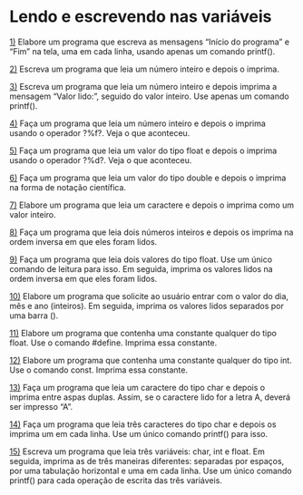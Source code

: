 # Lendo e escrevendo nas variáveis 
[1)](https://github.com/Fariaslr/Lendo-e-escrevendo-nas-variaveis/blob/main/1%20-%20Palavras%20em%20diferentes%20linhas.c) Elabore um programa que escreva as mensagens “Início do programa” e “Fim” na 
tela, uma em cada linha, usando apenas um comando printf(). 

[2)](https://github.com/Fariaslr/Lendo-e-escrevendo-nas-variaveis/blob/main/2%20-%20Ler%20e%20imprimir%20inteiro.c) Escreva um programa que leia um número inteiro e depois o imprima. 

[3)](https://github.com/Fariaslr/Lendo-e-escrevendo-nas-variaveis/blob/main/3%20-%20Imprimir%20n%C3%BAmero%20inteiro.c) Escreva um programa que leia um número inteiro e depois imprima a mensagem “Valor lido:”, seguido do valor inteiro. Use apenas um comando printf().

[4)](https://github.com/Fariaslr/Lendo-e-escrevendo-nas-variaveis/blob/main/4%20-%20Imprimir%20inteiro%20como%20float.c) Faça um programa que leia um número inteiro e depois o imprima usando o operador ?%f?. Veja o que aconteceu.    

[5)](https://github.com/Fariaslr/Lendo-e-escrevendo-nas-variaveis/blob/main/5%20-%20Imprimir%20float%20como%20inteiro.c) Faça um programa que leia um valor do tipo float e depois o imprima usando o operador ?%d?. Veja o que aconteceu.

[6)](https://github.com/Fariaslr/Lendo-e-escrevendo-nas-variaveis/blob/main/6%20-%20Double%20como%20nota%C3%A7%C3%A3o%20ci%C3%AAntifica.c) Faça um programa que leia um valor do tipo double e depois o imprima na forma 
	de notação científica.

[7)](https://github.com/Fariaslr/Lendo-e-escrevendo-nas-variaveis/blob/main/7%20-%20Ler%2C%20imprimir%20caractere%20com%20inteiro.c) Elabore um programa que leia um caractere e depois o imprima como um valor 
	inteiro.

[8)](https://github.com/Fariaslr/Lendo-e-escrevendo-nas-variaveis/blob/main/8%20-%20Inteiros%20em%20ordem%20inversa.c) Faça um programa que leia dois números inteiros e depois os imprima na ordem 
	inversa em que eles foram lidos. 

[9)](https://github.com/Fariaslr/Lendo-e-escrevendo-nas-variaveis/blob/main/9%20-%20Reais%20em%20ordem%20inversa.c) Faça um programa que leia dois valores do tipo float. Use um único comando de 
	leitura para isso. Em seguida, imprima os valores lidos na ordem inversa em que eles 
	foram lidos.  

[10)](https://github.com/Fariaslr/Lendo-e-escrevendo-nas-variaveis/blob/main/10%20-%20Dia%2C%20m%C3%AAs%20e%20ano.c) Elabore um programa que solicite ao usuário entrar com o valor do dia, mês e ano (inteiros). Em seguida, imprima os valores lidos separados por uma barra (\).

[11)](https://github.com/Fariaslr/Lendo-e-escrevendo-nas-variaveis/blob/main/11%20-%20Constante%20%23define.c) Elabore um programa que contenha uma constante qualquer do tipo float. Use o 
	comando #define. Imprima essa constante.

[12)](https://github.com/Fariaslr/Lendo-e-escrevendo-nas-variaveis/blob/main/12%20-%20Constante%20const.c) Elabore um programa que contenha uma constante qualquer do tipo int. Use o 
	comando const. Imprima essa constante.

[13)](https://github.com/Fariaslr/Lendo-e-escrevendo-nas-variaveis/blob/main/13%20-%20Imprimindo%20aspas%20duplas.c) Faça um programa que leia um caractere do tipo char e depois o imprima entre 
	aspas duplas. Assim, se o caractere lido for a letra A, deverá ser impresso “A”.

[14)](https://github.com/Fariaslr/Lendo-e-escrevendo-nas-variaveis/blob/main/14%20-%20Caracteres%20em%20tr%C3%AAs%20linhas%20diferentes.c) Faça um programa que leia três caracteres do tipo char e depois os imprima um 
    em cada linha. Use um único comando printf() para isso.

[15)](https://github.com/Fariaslr/Lendo-e-escrevendo-nas-variaveis/blob/main/15%20-%20Char%2C%20int%20e%20float%20separadas.c) Escreva um programa que leia três variáveis: char, int e float. Em seguida, imprima as de três maneiras diferentes: separadas por espaços, por uma tabulação horizontal e 
	uma em cada linha. Use um único comando printf() para cada operação de escrita 
	das três variáveis.
